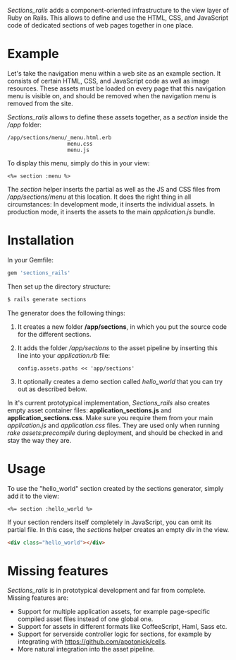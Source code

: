 _Sections_rails_ adds a component-oriented infrastructure to the view layer of Ruby on Rails.
This allows to define and use the HTML, CSS, and JavaScript code of dedicated 
sections of web pages together in one place.


# Example

Let's take the navigation menu within a web site as an example section.
It consists of certain HTML, CSS, and JavaScript code as well as image resources. 
These assets must be loaded on every page that this navigation menu is visible on,
and should be removed when the navigation menu is removed from the site.

_Sections_rails_ allows to define these assets together, as a _section_ inside the _/app_ folder:

    /app/sections/menu/_menu.html.erb
                       menu.css
                       menu.js

To display this menu, simply do this in your view:

```erb
<%= section :menu %>
```

The _section_ helper inserts the partial as well as the JS and CSS files from _/app/sections/menu_ at this location.
It does the right thing in all circumstances: In development mode, it inserts the individual assets. 
In production mode, it inserts the assets to the main _application.js_ bundle.


# Installation

In your Gemfile:

```ruby
gem 'sections_rails'
```

Then set up the directory structure:

```bash
$ rails generate sections
```

The generator does the following things:

1.  It creates a new folder __/app/sections__,
    in which you put the source code for the different sections.

2.  It adds the folder _/app/sections_ to the asset pipeline by inserting this line into your _application.rb_ file:

        config.assets.paths << 'app/sections'

3.  It optionally creates a demo section called _hello_world_ that you can try out as described below.


In it's current prototypical implementation, _Sections_rails_ also creates empty asset container files:
__application_sections.js__ and __application_sections.css__.
Make sure you require them from your main _application.js_ and _application.css_ files. 
They are used only when running _rake assets:precompile_ during deployment, and should be checked in and stay the way they are. 


# Usage

To use the "hello_world" section created by the sections generator, simply add it to the view:

```erb
<%= section :hello_world %>
```

If your section renders itself completely in JavaScript, you can omit its partial file.
In this case, the _sections_ helper creates an empty div in the view.

```html
<div class="hello_world"></div>
```


# Missing features

_Sections_rails_ is in prototypical development and far from complete. Missing features are:

* Support for multiple application assets, for example page-specific compiled asset files instead of one global one.
* Support for assets in different formats like CoffeeScript, Haml, Sass etc.
* Support for serverside controller logic for sections, for example by integrating with https://github.com/apotonick/cells.
* More natural integration into the asset pipeline.

